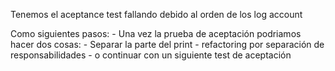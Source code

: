 Tenemos el aceptance test fallando debido al orden de los log account

Como siguientes pasos:
    - Una vez la prueba de aceptación podriamos hacer dos cosas:
        - Separar la parte del print - refactoring por separación de responsabilidades
        - o continuar con un siguiente test de aceptación
